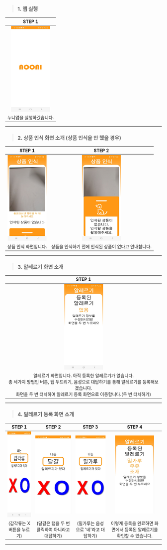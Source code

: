 > ### 1. 앱 실행
| STEP 1 |
|:---:|
|<img src="scenario_img/start.jpg" alt="image" style="zoom:50%" width="250" height="550"/>|
|누니앱을 실행하겠습니다.

----

> ### 2. 상품 인식 화면 소개 (상품 인식을 안 했을 경우)
| STEP 1 | STEP 2 |
|:---:|:---:|
|<img src="scenario_img/no_img_detect.jpg" alt="image" style="zoom:50%" width="250" height="550" />|<img src="scenario_img/no_img_detect_detail.jpg" alt="image" style="zoom:50%;" width="250" height="550" />|
|   상품 인식 화면입니다. | 상품을 인식하기 전에 인식된 상품이 없다고 안내합니다.  | 

----

> ### 3. 알레르기 화면 소개
| STEP 1 |
|:---:|
|<img src="scenario_img/allergy.jpg" alt="image" style="zoom:50%" width="250" height="550" />|
|   알레르기 화면입니다. 아직 등록한 알레르기가 없습니다.<br>총 세가지 방법인 버튼, 탭 두드리기, 음성으로 대답하기를 통해 알레르기를 등록해보겠습니다.<br>화면을 두 번 터치하여 알레르기 등록 화면으로 이동합니다.(두 번 터치하기) |

----

> ### 4. 알레르기 등록 화면 소개
| STEP 1 | STEP 2 | STEP 3 | STEP 4 |
|:---:|:---:|:---:|:---:|
|<img src="scenario_img/allergy_1.jpg" alt="image" style="zoom:50%" width="250" height="550"/>|<img src="scenario_img/allergy_2.jpg" alt="image" style="zoom:50%;" width="250" height="500"/>|<img src="scenario_img/allergy_3.jpg" alt="image" style="zoom:50%;" width="250" height="500" />|<img src="scenario_img/move_2.jpg" alt="image" style="zoom:50%;" width="250" height="500"/>|
| (갑각류는 X 버튼을 누르기) | (달걀은 탭을 두 번 클릭하여 아니라고 대답하기) | (밀가루는 음성으로 '네'라고 대답하기) | 이렇게 등록을 완료하면 화면에서 등록된 알레르기를 확인할 수 있습니다.|

----
